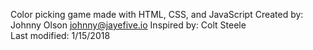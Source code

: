 Color picking game made with HTML, CSS, and JavaScript
Created by: Johnny Olson    johnny@jayefive.io
Inspired by: Colt Steele    
Last modified: 1/15/2018